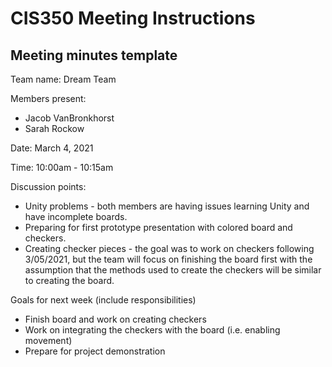 # CIS350 Meeting Instructions

## Meeting minutes template

Team name: Dream Team

Members present:
* Jacob VanBronkhorst
* Sarah Rockow

Date: March 4, 2021

Time: 10:00am - 10:15am

Discussion points: 

* Unity problems - both members are having issues learning Unity and have incomplete boards.
* Preparing for first prototype presentation with colored board and checkers.
* Creating checker pieces - the goal was to work on checkers following 3/05/2021, but the team will focus on finishing the board first with the assumption that the methods used to create the checkers will be similar to creating the board.

Goals for next week (include responsibilities)

* Finish board and work on creating checkers
* Work on integrating the checkers with the board (i.e. enabling movement)
* Prepare for project demonstration

